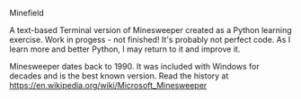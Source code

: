 Minefield

A text-based Terminal version of Minesweeper created as a Python learning exercise. Work in progess - not finished! It's probably not perfect code. As I learn more and better Python, I may return to it and improve it.

Minesweeper dates back to 1990. It was included with Windows for decades and is the best known version. Read the history at https://en.wikipedia.org/wiki/Microsoft_Minesweeper
